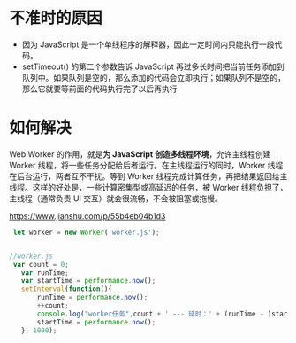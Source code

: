 # 不准时的原因

- 因为 JavaScript 是一个单线程序的解释器，因此一定时间内只能执行一段代码。
- setTimeout() 的第二个参数告诉 JavaScript 再过多长时间把当前任务添加到队列中。如果队列是空的，那么添加的代码会立即执行；如果队列不是空的，那么它就要等前面的代码执行完了以后再执行


# 如何解决

Web Worker 的作用，就是**为 JavaScript 创造多线程环境**，允许主线程创建 Worker 线程，将一些任务分配给后者运行。在主线程运行的同时，Worker 线程在后台运行，两者互不干扰。等到 Worker 线程完成计算任务，再把结果返回给主线程。这样的好处是，一些计算密集型或高延迟的任务，被 Worker 线程负担了，主线程（通常负责 UI 交互）就会很流畅，不会被阻塞或拖慢。

https://www.jianshu.com/p/55b4eb04b1d3

```js
 let worker = new Worker('worker.js');


//worker.js
 var count = 0;
   var runTime;
   var startTime = performance.now();
   setInterval(function(){
       runTime = performance.now();
       ++count;    
       console.log("worker任务",count + ' --- 延时：' + (runTime - (startTime + 1000))+' 毫秒');
       startTime = performance.now();
   }, 1000);
```